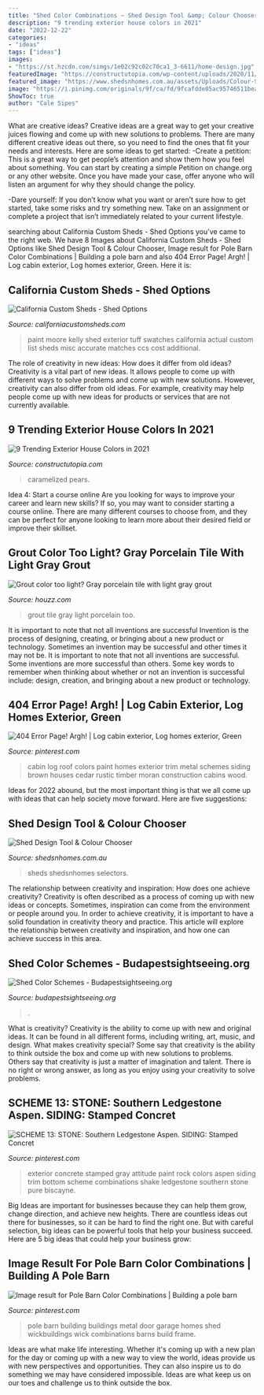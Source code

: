 ```yaml
---
title: "Shed Color Combinations ~ Shed Design Tool &amp; Colour Chooser"
description: "9 trending exterior house colors in 2021"
date: "2022-12-22"
categories:
- "ideas"
tags: ["ideas"]
images:
- "https://st.hzcdn.com/simgs/1e02c92c02c70ca1_3-6611/home-design.jpg"
featuredImage: "https://constructutopia.com/wp-content/uploads/2020/11/Screen-Shot-2020-11-20-at-10.53.48-AM.png"
featured_image: "https://www.shedsnhomes.com.au/assets/Uploads/Colour-Selectors.jpg"
image: "https://i.pinimg.com/originals/9f/ca/fd/9fcafdde05ac95746511beaf700802d6.jpg"
ShowToc: true
author: "Cale Sipes"
---
```



What are creative ideas?
Creative ideas are a great way to get your creative juices flowing and come up with new solutions to problems. There are many different creative ideas out there, so you need to find the ones that fit your needs and interests. Here are some ideas to get started: 
-Create a petition: This is a great way to get people’s attention and show them how you feel about something. You can start by creating a simple Petition on change.org or any other website. Once you have made your case, offer anyone who will listen an argument for why they should change the policy. 

-Dare yourself: If you don’t know what you want or aren’t sure how to get started, take some risks and try something new. Take on an assignment or complete a project that isn’t immediately related to your current lifestyle.

	

		
searching about California Custom Sheds - Shed Options you've came to the right web. We have 8 Images about California Custom Sheds - Shed Options like Shed Design Tool &amp; Colour Chooser, Image result for Pole Barn Color Combinations | Building a pole barn and also 404 Error Page! Argh! | Log cabin exterior, Log homes exterior, Green. Here it is:
		
    
## California Custom Sheds - Shed Options

<img loading=lazy src="http://www.californiacustomsheds.com/misc/rootlevel/Basic/Color.jpg" onerror="this.onerror=null;this.src='https://tse2.mm.bing.net/th?id=OIP.ppR8zuNNPlOVO2ikvjPwTAHaE3&amp;pid=15.1';" alt="California Custom Sheds - Shed Options">

_Source: californiacustomsheds.com_

>paint moore kelly shed exterior tuff swatches california actual custom list sheds misc accurate matches ccs cost additional. 

	

The role of creativity in new ideas: How does it differ from old ideas?
Creativity is a vital part of new ideas. It allows people to come up with different ways to solve problems and come up with new solutions. However, creativity can also differ from old ideas. For example, creativity may help people come up with new ideas for products or services that are not currently available.

    
## 9 Trending Exterior House Colors In 2021

<img loading=lazy src="https://constructutopia.com/wp-content/uploads/2020/11/Screen-Shot-2020-11-20-at-10.53.48-AM.png" onerror="this.onerror=null;this.src='https://tse1.mm.bing.net/th?id=OIP.R-A82dKeTpve02ncnEltFAHaEv&amp;pid=15.1';" alt="9 Trending Exterior House Colors in 2021">

_Source: constructutopia.com_

>caramelized pears. 

	

Idea 4: Start a course online
Are you looking for ways to improve your career and learn new skills? If so, you may want to consider starting a course online. There are many different courses to choose from, and they can be perfect for anyone looking to learn more about their desired field or improve their skillset.

    
## Grout Color Too Light? Gray Porcelain Tile With Light Gray Grout

<img loading=lazy src="https://st.hzcdn.com/simgs/1e02c92c02c70ca1_3-6611/home-design.jpg" onerror="this.onerror=null;this.src='https://tse2.mm.bing.net/th?id=OIP.iPQlK8vFSE26g5KWisu6dQHaJ4&amp;pid=15.1';" alt="Grout color too light? Gray porcelain tile with light gray grout">

_Source: houzz.com_

>grout tile gray light porcelain too. 

	

It is important to note that not all inventions are successful
Invention is the process of designing, creating, or bringing about a new product or technology. Sometimes an invention may be successful and other times it may not be. It is important to note that not all inventions are successful. 
Some inventions are more successful than others. Some key words to remember when thinking about whether or not an invention is successful include: design, creation, and bringing about a new product or technology.

    
## 404 Error Page! Argh! | Log Cabin Exterior, Log Homes Exterior, Green

<img loading=lazy src="https://i.pinimg.com/originals/9f/ca/fd/9fcafdde05ac95746511beaf700802d6.jpg" onerror="this.onerror=null;this.src='https://tse1.mm.bing.net/th?id=OIP.I6HrCY6knl7CK6dsvI9o9gHaFj&amp;pid=15.1';" alt="404 Error Page! Argh! | Log cabin exterior, Log homes exterior, Green">

_Source: pinterest.com_

>cabin log roof colors paint homes exterior trim metal schemes siding brown houses cedar rustic timber moran construction cabins wood. 

	

Ideas for 2022 abound, but the most important thing is that we all come up with ideas that can help society move forward. Here are five suggestions: 

    
## Shed Design Tool &amp; Colour Chooser

<img loading=lazy src="https://www.shedsnhomes.com.au/assets/Uploads/Colour-Selectors.jpg" onerror="this.onerror=null;this.src='https://tse1.mm.bing.net/th?id=OIP.QNUZsegBv5POwdbkA-Tw_AHaDt&amp;pid=15.1';" alt="Shed Design Tool &amp; Colour Chooser">

_Source: shedsnhomes.com.au_

>sheds shedsnhomes selectors. 

	

The relationship between creativity and inspiration: How does one achieve creativity?
Creativity is often described as a process of coming up with new ideas or concepts. Sometimes, inspiration can come from the environment or people around you. In order to achieve creativity, it is important to have a solid foundation in creativity theory and practice. This article will explore the relationship between creativity and inspiration, and how one can achieve success in this area.

    
## Shed Color Schemes - Budapestsightseeing.org

<img loading=lazy src="https://www.newhollandsupply.com/wp-content/uploads/2019/10/one-story-barn-1440x600.jpg" onerror="this.onerror=null;this.src='https://tse3.mm.bing.net/th?id=OIP.3vibKX3-X2vYYHXnv714EgHaDF&amp;pid=15.1';" alt="Shed Color Schemes - Budapestsightseeing.org">

_Source: budapestsightseeing.org_

>. 

	

What is creativity?
Creativity is the ability to come up with new and original ideas. It can be found in all different forms, including writing, art, music, and design. What makes creativity special? Some say that creativity is the ability to think outside the box and come up with new solutions to problems. Others say that creativity is just a matter of imagination and talent. There is no right or wrong answer, as long as you enjoy using your creativity to solve problems.

    
## SCHEME 13: STONE: Southern Ledgestone Aspen. SIDING: Stamped Concret

<img loading=lazy src="https://i.pinimg.com/originals/72/1d/d2/721dd204b0404cf6fb071ae9b7380075.jpg" onerror="this.onerror=null;this.src='https://tse3.mm.bing.net/th?id=OIP.3SCUKNST7bO0ON8MSIyOtgHaE8&amp;pid=15.1';" alt="SCHEME 13: STONE: Southern Ledgestone Aspen. SIDING: Stamped Concret">

_Source: pinterest.com_

>exterior concrete stamped gray attitude paint rock colors aspen siding trim bottom scheme combinations shake ledgestone southern stone pure biscayne. 

	

Big Ideas are important for businesses because they can help them grow, change direction, and achieve new heights. There are countless ideas out there for businesses, so it can be hard to find the right one. But with careful selection, big ideas can be powerful tools that help your business succeed. Here are 5 big ideas that could help your business grow: 

    
## Image Result For Pole Barn Color Combinations | Building A Pole Barn

<img loading=lazy src="https://i.pinimg.com/736x/21/9e/65/219e650defcdc8917756eac8fea16a62.jpg" onerror="this.onerror=null;this.src='https://tse3.mm.bing.net/th?id=OIP.va7ilfL2ps-qCLqUoVHYAwHaEG&amp;pid=15.1';" alt="Image result for Pole Barn Color Combinations | Building a pole barn">

_Source: pinterest.com_

>pole barn building buildings metal door garage homes shed wickbuildings wick combinations barns build frame. 

	

Ideas are what make life interesting. Whether it's coming up with a new plan for the day or coming up with a new way to view the world, ideas provide us with new perspectives and opportunities. They can also inspire us to do something we may have considered impossible. Ideas are what keep us on our toes and challenge us to think outside the box.

